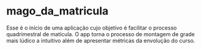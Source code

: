 # mago_da_matricula
Esse é o início de uma aplicação cujo objetivo é facilitar o processo quadrimestral de matícula. O app torna o processo de montagem de grade mais lúdico a intuitivo além de apresentar métricas da envolução do curso.
